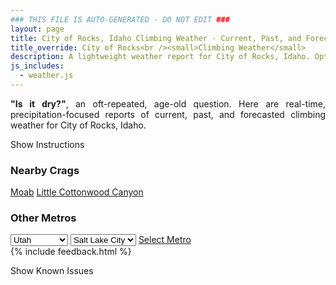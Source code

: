 ```yaml
---
### THIS FILE IS AUTO-GENERATED - DO NOT EDIT ###
layout: page
title: City of Rocks, Idaho Climbing Weather - Current, Past, and Forecasted Report
title_override: City of Rocks<br /><small>Climbing Weather</small>
description: A lightweight weather report for City of Rocks, Idaho. Optimized for slow internet connections.
js_includes:
  - weather.js
---
```


<section class="measure center lh-copy f5-ns f6 ph2 mv4" style="text-align: justify;">
<strong>"Is it dry?"</strong>, an oft-repeated, age-old question. Here are real-time,
precipitation-focused reports of current, past, and forecasted climbing weather for City of Rocks, Idaho.
</section>

<p id="settings-toggle" class="mw5 b center tc hover-light-red black-70 pointer">Show Instructions</p>
<section id="settings" class="overflow-hidden" style="display:none;">
    <div class="mv2 ph2 center">
        <div class="fn f6 tc pv2">
            <p class="measure lh-copy center"><strong>Show/hide hourly forecasts</strong> by clicking the desired day.</p>
            <hr class="mw5 p0 mv2 o-60 b0 bt b--light-red light-red bg-light-red">
            <p class="measure lh-copy center"><strong>Current and Past conditions</strong> are measured by the nearest weather station. <strong>Forecast conditions</strong> are calculated and polled separately.</p>
            <hr class="mw5 p0 mv2 o-60 b0 bt b--light-red light-red bg-light-red">
            <p class="measure lh-copy center"><strong>Having issues?</strong> Try <a id="clear-cache" class="no-underline relative fancy-link light-red hover-light-red" href="#">clearing the local cache</a>.</p>
            <hr class="mw5 p0 mv2 o-60 b0 bt b--light-red light-red bg-light-red">
            <p class="measure lh-copy center">Weather data sourced from <a class="no-underline fancy-link relative light-red" target="_blank" href="https://www.weather.gov/documentation/services-web-api">weather.gov</a>.</p>
        </div>
    </div>
</section>
<section id="weather" data-crag="city-of-rocks-idaho" class="mv4-ns mv3 ph2 center"></section>
<section id="nearby" class="tc lh-copy">
  <h3>Nearby Crags</h3>
<a class="nowrap no-underline fancy-link relative light-red mh3" href="/crags/moab-utah-weather.html">Moab</a>
<a class="nowrap no-underline fancy-link relative light-red mh3" href="/crags/little-cottonwood-canyon-utah-weather.html">Little Cottonwood Canyon</a>
</section>
<section id="nearby" class="tc lh-copy">
  <h3>Other Metros</h3>
  <select class="ma1 bg-near-white pa2" id="stateSel">
    <option value="Texas">Texas</option>
    <option value="Washington">Washington</option>
    <option value="Colorado">Colorado</option>
    <option value="Tennessee">Tennessee</option>
    <option value="Utah" selected>Utah</option>
    <option value="California">California</option>
  </select>
  <select class="ma1 bg-near-white pa2" id="citySel">
    <option value="Salt Lake City" selected>Salt Lake City</option>
  </select>
  <a id="selectMetro" class="f6 link dim ph3 pv2 ma1 dib white bg-light-red" href="/crags/salt-lake-city-utah-weather.html">Select Metro</a>
  <script>
    var states = [];
    states["Texas"] = "Austin"
    states["Washington"] = "Seattle"
    states["Colorado"] = "Denver"
    states["Tennessee"] = "Nashville"
    states["Utah"] = "Salt Lake City"
    states["California"] = "San Francisco|Los Angeles"
  </script>
</section>
{% include feedback.html %}
<p id="issues-toggle" class="mw5 b center tc hover-light-red black-70 pointer">Show Known Issues</p>
<section id="issues" class="overflow-hidden tc f6">
</section>

<script>
  var weekly_PIH_50_16 = {"updated":"2022-04-30T02:49:18+00:00","units":"us","forecastGenerator":"BaselineForecastGenerator","generatedAt":"2022-04-30T08:39:27+00:00","updateTime":"2022-04-30T02:49:18+00:00","validTimes":"2022-04-29T20:00:00+00:00/P7DT16H","elevation":{"unitCode":"wmoUnit:m","value":1958.9496},"periods":[{"number":1,"name":"Overnight","startTime":"2022-04-30T02:00:00-06:00","endTime":"2022-04-30T06:00:00-06:00","isDaytime":false,"temperature":30,"temperatureUnit":"F","temperatureTrend":null,"windSpeed":"3 mph","windDirection":"W","icon":"https://api.weather.gov/icons/land/night/few?size=medium","shortForecast":"Mostly Clear","detailedForecast":"Mostly clear, with a low around 30. West wind around 3 mph."},{"number":2,"name":"Saturday","startTime":"2022-04-30T06:00:00-06:00","endTime":"2022-04-30T18:00:00-06:00","isDaytime":true,"temperature":55,"temperatureUnit":"F","temperatureTrend":"falling","windSpeed":"6 to 15 mph","windDirection":"SSW","icon":"https://api.weather.gov/icons/land/day/bkn/rain,20?size=medium","shortForecast":"Partly Sunny then Slight Chance Light Rain","detailedForecast":"A slight chance of rain after noon. Partly sunny. High near 55, with temperatures falling to around 53 in the afternoon. South southwest wind 6 to 15 mph, with gusts as high as 24 mph. Chance of precipitation is 20%."},{"number":3,"name":"Saturday Night","startTime":"2022-04-30T18:00:00-06:00","endTime":"2022-05-01T06:00:00-06:00","isDaytime":false,"temperature":35,"temperatureUnit":"F","temperatureTrend":"rising","windSpeed":"6 to 13 mph","windDirection":"NW","icon":"https://api.weather.gov/icons/land/night/rain,40/rain,70?size=medium","shortForecast":"Light Rain Likely","detailedForecast":"Rain likely. Mostly cloudy. Low around 35, with temperatures rising to around 37 overnight. Northwest wind 6 to 13 mph, with gusts as high as 22 mph. Chance of precipitation is 70%."},{"number":4,"name":"Sunday","startTime":"2022-05-01T06:00:00-06:00","endTime":"2022-05-01T18:00:00-06:00","isDaytime":true,"temperature":43,"temperatureUnit":"F","temperatureTrend":null,"windSpeed":"7 to 18 mph","windDirection":"NW","icon":"https://api.weather.gov/icons/land/day/snow,70/tsra,40?size=medium","shortForecast":"Rain And Snow Likely then Chance Showers And Thunderstorms","detailedForecast":"Rain and snow likely before noon, then a chance of showers and thunderstorms. Mostly cloudy, with a high near 43. Northwest wind 7 to 18 mph, with gusts as high as 28 mph. Chance of precipitation is 70%."},{"number":5,"name":"Sunday Night","startTime":"2022-05-01T18:00:00-06:00","endTime":"2022-05-02T06:00:00-06:00","isDaytime":false,"temperature":32,"temperatureUnit":"F","temperatureTrend":null,"windSpeed":"7 to 18 mph","windDirection":"WNW","icon":"https://api.weather.gov/icons/land/night/sct?size=medium","shortForecast":"Partly Cloudy","detailedForecast":"Partly cloudy, with a low around 32. West northwest wind 7 to 18 mph, with gusts as high as 26 mph."},{"number":6,"name":"Monday","startTime":"2022-05-02T06:00:00-06:00","endTime":"2022-05-02T18:00:00-06:00","isDaytime":true,"temperature":57,"temperatureUnit":"F","temperatureTrend":null,"windSpeed":"6 to 18 mph","windDirection":"SSW","icon":"https://api.weather.gov/icons/land/day/sct?size=medium","shortForecast":"Mostly Sunny","detailedForecast":"Mostly sunny, with a high near 57."},{"number":7,"name":"Monday Night","startTime":"2022-05-02T18:00:00-06:00","endTime":"2022-05-03T06:00:00-06:00","isDaytime":false,"temperature":27,"temperatureUnit":"F","temperatureTrend":null,"windSpeed":"13 to 18 mph","windDirection":"W","icon":"https://api.weather.gov/icons/land/night/rain,60/snow,30?size=medium","shortForecast":"Light Rain Likely then Chance Light Snow","detailedForecast":"Rain likely before midnight, then a chance of snow. Mostly cloudy, with a low around 27. Chance of precipitation is 60%."},{"number":8,"name":"Tuesday","startTime":"2022-05-03T06:00:00-06:00","endTime":"2022-05-03T18:00:00-06:00","isDaytime":true,"temperature":42,"temperatureUnit":"F","temperatureTrend":null,"windSpeed":"10 to 17 mph","windDirection":"WNW","icon":"https://api.weather.gov/icons/land/day/snow,40/snow,50?size=medium","shortForecast":"Chance Light Snow","detailedForecast":"A chance of snow. Partly sunny, with a high near 42. Chance of precipitation is 50%. Little or no snow accumulation expected."},{"number":9,"name":"Tuesday Night","startTime":"2022-05-03T18:00:00-06:00","endTime":"2022-05-04T06:00:00-06:00","isDaytime":false,"temperature":29,"temperatureUnit":"F","temperatureTrend":null,"windSpeed":"8 to 17 mph","windDirection":"WNW","icon":"https://api.weather.gov/icons/land/night/snow,20?size=medium","shortForecast":"Slight Chance Light Snow","detailedForecast":"A slight chance of snow. Partly cloudy, with a low around 29. Chance of precipitation is 20%."},{"number":10,"name":"Wednesday","startTime":"2022-05-04T06:00:00-06:00","endTime":"2022-05-04T18:00:00-06:00","isDaytime":true,"temperature":53,"temperatureUnit":"F","temperatureTrend":null,"windSpeed":"8 to 14 mph","windDirection":"NW","icon":"https://api.weather.gov/icons/land/day/snow,20/sct?size=medium","shortForecast":"Slight Chance Light Snow then Mostly Sunny","detailedForecast":"A slight chance of snow before noon. Mostly sunny, with a high near 53. Chance of precipitation is 20%."},{"number":11,"name":"Wednesday Night","startTime":"2022-05-04T18:00:00-06:00","endTime":"2022-05-05T06:00:00-06:00","isDaytime":false,"temperature":35,"temperatureUnit":"F","temperatureTrend":null,"windSpeed":"6 to 13 mph","windDirection":"SSW","icon":"https://api.weather.gov/icons/land/night/few?size=medium","shortForecast":"Mostly Clear","detailedForecast":"Mostly clear, with a low around 35."},{"number":12,"name":"Thursday","startTime":"2022-05-05T06:00:00-06:00","endTime":"2022-05-05T18:00:00-06:00","isDaytime":true,"temperature":62,"temperatureUnit":"F","temperatureTrend":null,"windSpeed":"6 to 15 mph","windDirection":"S","icon":"https://api.weather.gov/icons/land/day/few?size=medium","shortForecast":"Sunny","detailedForecast":"Sunny, with a high near 62."},{"number":13,"name":"Thursday Night","startTime":"2022-05-05T18:00:00-06:00","endTime":"2022-05-06T06:00:00-06:00","isDaytime":false,"temperature":40,"temperatureUnit":"F","temperatureTrend":null,"windSpeed":"10 to 15 mph","windDirection":"SSW","icon":"https://api.weather.gov/icons/land/night/sct?size=medium","shortForecast":"Partly Cloudy","detailedForecast":"Partly cloudy, with a low around 40."},{"number":14,"name":"Friday","startTime":"2022-05-06T06:00:00-06:00","endTime":"2022-05-06T18:00:00-06:00","isDaytime":true,"temperature":57,"temperatureUnit":"F","temperatureTrend":null,"windSpeed":"9 to 17 mph","windDirection":"W","icon":"https://api.weather.gov/icons/land/day/bkn/rain,20?size=medium","shortForecast":"Partly Sunny then Slight Chance Light Rain","detailedForecast":"A slight chance of rain after noon. Partly sunny, with a high near 57. Chance of precipitation is 20%."}]}
  var hourly_PIH_50_16 = {"@context":["https://geojson.org/geojson-ld/geojson-context.jsonld",{"@version":"1.1","wx":"https://api.weather.gov/ontology#","geo":"http://www.opengis.net/ont/geosparql#","unit":"http://codes.wmo.int/common/unit/","@vocab":"https://api.weather.gov/ontology#"}],"type":"Feature","geometry":{"type":"Polygon","coordinates":[[[-113.7370664,42.0796609],[-113.7330244,42.0580862],[-113.70393,42.0610877],[-113.7079659,42.0826627],[-113.7370664,42.0796609]]]},"properties":{"updated":"2022-04-30T02:49:18+00:00","units":"us","forecastGenerator":"HourlyForecastGenerator","generatedAt":"2022-04-30T08:39:28+00:00","updateTime":"2022-04-30T02:49:18+00:00","validTimes":"2022-04-29T20:00:00+00:00/P7DT16H","elevation":{"unitCode":"wmoUnit:m","value":1958.9496},"periods":[{"number":1,"name":"","startTime":"2022-04-30T02:00:00-06:00","endTime":"2022-04-30T03:00:00-06:00","isDaytime":false,"temperature":32,"temperatureUnit":"F","temperatureTrend":null,"windSpeed":"3 mph","windDirection":"NW","icon":"https://api.weather.gov/icons/land/night/few?size=small","shortForecast":"Mostly Clear","detailedForecast":""},{"number":2,"name":"","startTime":"2022-04-30T03:00:00-06:00","endTime":"2022-04-30T04:00:00-06:00","isDaytime":false,"temperature":32,"temperatureUnit":"F","temperatureTrend":null,"windSpeed":"3 mph","windDirection":"W","icon":"https://api.weather.gov/icons/land/night/few?size=small","shortForecast":"Mostly Clear","detailedForecast":""},{"number":3,"name":"","startTime":"2022-04-30T04:00:00-06:00","endTime":"2022-04-30T05:00:00-06:00","isDaytime":false,"temperature":32,"temperatureUnit":"F","temperatureTrend":null,"windSpeed":"3 mph","windDirection":"WSW","icon":"https://api.weather.gov/icons/land/night/few?size=small","shortForecast":"Mostly Clear","detailedForecast":""},{"number":4,"name":"","startTime":"2022-04-30T05:00:00-06:00","endTime":"2022-04-30T06:00:00-06:00","isDaytime":false,"temperature":31,"temperatureUnit":"F","temperatureTrend":null,"windSpeed":"3 mph","windDirection":"SW","icon":"https://api.weather.gov/icons/land/night/few?size=small","shortForecast":"Mostly Clear","detailedForecast":""},{"number":5,"name":"","startTime":"2022-04-30T06:00:00-06:00","endTime":"2022-04-30T07:00:00-06:00","isDaytime":true,"temperature":30,"temperatureUnit":"F","temperatureTrend":null,"windSpeed":"6 mph","windDirection":"SSW","icon":"https://api.weather.gov/icons/land/day/few?size=small","shortForecast":"Sunny","detailedForecast":""},{"number":6,"name":"","startTime":"2022-04-30T07:00:00-06:00","endTime":"2022-04-30T08:00:00-06:00","isDaytime":true,"temperature":31,"temperatureUnit":"F","temperatureTrend":null,"windSpeed":"6 mph","windDirection":"SSW","icon":"https://api.weather.gov/icons/land/day/few?size=small","shortForecast":"Sunny","detailedForecast":""},{"number":7,"name":"","startTime":"2022-04-30T08:00:00-06:00","endTime":"2022-04-30T09:00:00-06:00","isDaytime":true,"temperature":36,"temperatureUnit":"F","temperatureTrend":null,"windSpeed":"7 mph","windDirection":"SSW","icon":"https://api.weather.gov/icons/land/day/few?size=small","shortForecast":"Sunny","detailedForecast":""},{"number":8,"name":"","startTime":"2022-04-30T09:00:00-06:00","endTime":"2022-04-30T10:00:00-06:00","isDaytime":true,"temperature":42,"temperatureUnit":"F","temperatureTrend":null,"windSpeed":"10 mph","windDirection":"S","icon":"https://api.weather.gov/icons/land/day/sct?size=small","shortForecast":"Mostly Sunny","detailedForecast":""},{"number":9,"name":"","startTime":"2022-04-30T10:00:00-06:00","endTime":"2022-04-30T11:00:00-06:00","isDaytime":true,"temperature":46,"temperatureUnit":"F","temperatureTrend":null,"windSpeed":"12 mph","windDirection":"S","icon":"https://api.weather.gov/icons/land/day/sct?size=small","shortForecast":"Mostly Sunny","detailedForecast":""},{"number":10,"name":"","startTime":"2022-04-30T11:00:00-06:00","endTime":"2022-04-30T12:00:00-06:00","isDaytime":true,"temperature":48,"temperatureUnit":"F","temperatureTrend":null,"windSpeed":"14 mph","windDirection":"S","icon":"https://api.weather.gov/icons/land/day/sct?size=small","shortForecast":"Mostly Sunny","detailedForecast":""},{"number":11,"name":"","startTime":"2022-04-30T12:00:00-06:00","endTime":"2022-04-30T13:00:00-06:00","isDaytime":true,"temperature":51,"temperatureUnit":"F","temperatureTrend":null,"windSpeed":"15 mph","windDirection":"S","icon":"https://api.weather.gov/icons/land/day/rain,20?size=small","shortForecast":"Slight Chance Light Rain","detailedForecast":""},{"number":12,"name":"","startTime":"2022-04-30T13:00:00-06:00","endTime":"2022-04-30T14:00:00-06:00","isDaytime":true,"temperature":52,"temperatureUnit":"F","temperatureTrend":null,"windSpeed":"15 mph","windDirection":"S","icon":"https://api.weather.gov/icons/land/day/rain,20?size=small","shortForecast":"Slight Chance Light Rain","detailedForecast":""},{"number":13,"name":"","startTime":"2022-04-30T14:00:00-06:00","endTime":"2022-04-30T15:00:00-06:00","isDaytime":true,"temperature":54,"temperatureUnit":"F","temperatureTrend":null,"windSpeed":"14 mph","windDirection":"S","icon":"https://api.weather.gov/icons/land/day/rain,20?size=small","shortForecast":"Slight Chance Light Rain","detailedForecast":""},{"number":14,"name":"","startTime":"2022-04-30T15:00:00-06:00","endTime":"2022-04-30T16:00:00-06:00","isDaytime":true,"temperature":54,"temperatureUnit":"F","temperatureTrend":null,"windSpeed":"15 mph","windDirection":"S","icon":"https://api.weather.gov/icons/land/day/rain,20?size=small","shortForecast":"Slight Chance Light Rain","detailedForecast":""},{"number":15,"name":"","startTime":"2022-04-30T16:00:00-06:00","endTime":"2022-04-30T17:00:00-06:00","isDaytime":true,"temperature":54,"temperatureUnit":"F","temperatureTrend":null,"windSpeed":"13 mph","windDirection":"S","icon":"https://api.weather.gov/icons/land/day/rain,20?size=small","shortForecast":"Slight Chance Light Rain","detailedForecast":""},{"number":16,"name":"","startTime":"2022-04-30T17:00:00-06:00","endTime":"2022-04-30T18:00:00-06:00","isDaytime":true,"temperature":53,"temperatureUnit":"F","temperatureTrend":null,"windSpeed":"14 mph","windDirection":"SSW","icon":"https://api.weather.gov/icons/land/day/rain?size=small","shortForecast":"Slight Chance Light Rain","detailedForecast":""},{"number":17,"name":"","startTime":"2022-04-30T18:00:00-06:00","endTime":"2022-04-30T19:00:00-06:00","isDaytime":false,"temperature":52,"temperatureUnit":"F","temperatureTrend":null,"windSpeed":"13 mph","windDirection":"WSW","icon":"https://api.weather.gov/icons/land/night/rain?size=small","shortForecast":"Chance Light Rain","detailedForecast":""},{"number":18,"name":"","startTime":"2022-04-30T19:00:00-06:00","endTime":"2022-04-30T20:00:00-06:00","isDaytime":false,"temperature":49,"temperatureUnit":"F","temperatureTrend":null,"windSpeed":"12 mph","windDirection":"WNW","icon":"https://api.weather.gov/icons/land/night/rain?size=small","shortForecast":"Chance Light Rain","detailedForecast":""},{"number":19,"name":"","startTime":"2022-04-30T20:00:00-06:00","endTime":"2022-04-30T21:00:00-06:00","isDaytime":false,"temperature":46,"temperatureUnit":"F","temperatureTrend":null,"windSpeed":"10 mph","windDirection":"WNW","icon":"https://api.weather.gov/icons/land/night/rain?size=small","shortForecast":"Chance Light Rain","detailedForecast":""},{"number":20,"name":"","startTime":"2022-04-30T21:00:00-06:00","endTime":"2022-04-30T22:00:00-06:00","isDaytime":false,"temperature":44,"temperatureUnit":"F","temperatureTrend":null,"windSpeed":"7 mph","windDirection":"W","icon":"https://api.weather.gov/icons/land/night/rain?size=small","shortForecast":"Chance Light Rain","detailedForecast":""},{"number":21,"name":"","startTime":"2022-04-30T22:00:00-06:00","endTime":"2022-04-30T23:00:00-06:00","isDaytime":false,"temperature":42,"temperatureUnit":"F","temperatureTrend":null,"windSpeed":"6 mph","windDirection":"NNE","icon":"https://api.weather.gov/icons/land/night/rain?size=small","shortForecast":"Chance Light Rain","detailedForecast":""},{"number":22,"name":"","startTime":"2022-04-30T23:00:00-06:00","endTime":"2022-05-01T00:00:00-06:00","isDaytime":false,"temperature":42,"temperatureUnit":"F","temperatureTrend":null,"windSpeed":"6 mph","windDirection":"ENE","icon":"https://api.weather.gov/icons/land/night/rain?size=small","shortForecast":"Chance Light Rain","detailedForecast":""},{"number":23,"name":"","startTime":"2022-05-01T00:00:00-06:00","endTime":"2022-05-01T01:00:00-06:00","isDaytime":false,"temperature":41,"temperatureUnit":"F","temperatureTrend":null,"windSpeed":"7 mph","windDirection":"E","icon":"https://api.weather.gov/icons/land/night/rain?size=small","shortForecast":"Light Rain Likely","detailedForecast":""},{"number":24,"name":"","startTime":"2022-05-01T01:00:00-06:00","endTime":"2022-05-01T02:00:00-06:00","isDaytime":false,"temperature":40,"temperatureUnit":"F","temperatureTrend":null,"windSpeed":"7 mph","windDirection":"E","icon":"https://api.weather.gov/icons/land/night/rain?size=small","shortForecast":"Light Rain Likely","detailedForecast":""},{"number":25,"name":"","startTime":"2022-05-01T02:00:00-06:00","endTime":"2022-05-01T03:00:00-06:00","isDaytime":false,"temperature":40,"temperatureUnit":"F","temperatureTrend":null,"windSpeed":"7 mph","windDirection":"E","icon":"https://api.weather.gov/icons/land/night/rain?size=small","shortForecast":"Light Rain Likely","detailedForecast":""},{"number":26,"name":"","startTime":"2022-05-01T03:00:00-06:00","endTime":"2022-05-01T04:00:00-06:00","isDaytime":false,"temperature":39,"temperatureUnit":"F","temperatureTrend":null,"windSpeed":"6 mph","windDirection":"WSW","icon":"https://api.weather.gov/icons/land/night/rain?size=small","shortForecast":"Light Rain Likely","detailedForecast":""},{"number":27,"name":"","startTime":"2022-05-01T04:00:00-06:00","endTime":"2022-05-01T05:00:00-06:00","isDaytime":false,"temperature":38,"temperatureUnit":"F","temperatureTrend":null,"windSpeed":"6 mph","windDirection":"WSW","icon":"https://api.weather.gov/icons/land/night/rain?size=small","shortForecast":"Light Rain Likely","detailedForecast":""},{"number":28,"name":"","startTime":"2022-05-01T05:00:00-06:00","endTime":"2022-05-01T06:00:00-06:00","isDaytime":false,"temperature":37,"temperatureUnit":"F","temperatureTrend":null,"windSpeed":"6 mph","windDirection":"WSW","icon":"https://api.weather.gov/icons/land/night/rain?size=small","shortForecast":"Light Rain Likely","detailedForecast":""},{"number":29,"name":"","startTime":"2022-05-01T06:00:00-06:00","endTime":"2022-05-01T07:00:00-06:00","isDaytime":true,"temperature":37,"temperatureUnit":"F","temperatureTrend":null,"windSpeed":"7 mph","windDirection":"WNW","icon":"https://api.weather.gov/icons/land/day/snow?size=small","shortForecast":"Rain And Snow Likely","detailedForecast":""},{"number":30,"name":"","startTime":"2022-05-01T07:00:00-06:00","endTime":"2022-05-01T08:00:00-06:00","isDaytime":true,"temperature":37,"temperatureUnit":"F","temperatureTrend":null,"windSpeed":"7 mph","windDirection":"WNW","icon":"https://api.weather.gov/icons/land/day/snow?size=small","shortForecast":"Rain And Snow Likely","detailedForecast":""},{"number":31,"name":"","startTime":"2022-05-01T08:00:00-06:00","endTime":"2022-05-01T09:00:00-06:00","isDaytime":true,"temperature":38,"temperatureUnit":"F","temperatureTrend":null,"windSpeed":"7 mph","windDirection":"WNW","icon":"https://api.weather.gov/icons/land/day/snow?size=small","shortForecast":"Rain And Snow Likely","detailedForecast":""},{"number":32,"name":"","startTime":"2022-05-01T09:00:00-06:00","endTime":"2022-05-01T10:00:00-06:00","isDaytime":true,"temperature":38,"temperatureUnit":"F","temperatureTrend":null,"windSpeed":"9 mph","windDirection":"NW","icon":"https://api.weather.gov/icons/land/day/snow?size=small","shortForecast":"Rain And Snow Likely","detailedForecast":""},{"number":33,"name":"","startTime":"2022-05-01T10:00:00-06:00","endTime":"2022-05-01T11:00:00-06:00","isDaytime":true,"temperature":38,"temperatureUnit":"F","temperatureTrend":null,"windSpeed":"9 mph","windDirection":"NW","icon":"https://api.weather.gov/icons/land/day/snow?size=small","shortForecast":"Rain And Snow Likely","detailedForecast":""},{"number":34,"name":"","startTime":"2022-05-01T11:00:00-06:00","endTime":"2022-05-01T12:00:00-06:00","isDaytime":true,"temperature":38,"temperatureUnit":"F","temperatureTrend":null,"windSpeed":"9 mph","windDirection":"NW","icon":"https://api.weather.gov/icons/land/day/snow?size=small","shortForecast":"Rain And Snow Likely","detailedForecast":""},{"number":35,"name":"","startTime":"2022-05-01T12:00:00-06:00","endTime":"2022-05-01T13:00:00-06:00","isDaytime":true,"temperature":39,"temperatureUnit":"F","temperatureTrend":null,"windSpeed":"15 mph","windDirection":"NW","icon":"https://api.weather.gov/icons/land/day/tsra?size=small","shortForecast":"Chance Showers And Thunderstorms","detailedForecast":""},{"number":36,"name":"","startTime":"2022-05-01T13:00:00-06:00","endTime":"2022-05-01T14:00:00-06:00","isDaytime":true,"temperature":40,"temperatureUnit":"F","temperatureTrend":null,"windSpeed":"15 mph","windDirection":"NW","icon":"https://api.weather.gov/icons/land/day/tsra?size=small","shortForecast":"Chance Showers And Thunderstorms","detailedForecast":""},{"number":37,"name":"","startTime":"2022-05-01T14:00:00-06:00","endTime":"2022-05-01T15:00:00-06:00","isDaytime":true,"temperature":41,"temperatureUnit":"F","temperatureTrend":null,"windSpeed":"15 mph","windDirection":"NW","icon":"https://api.weather.gov/icons/land/day/tsra?size=small","shortForecast":"Chance Showers And Thunderstorms","detailedForecast":""},{"number":38,"name":"","startTime":"2022-05-01T15:00:00-06:00","endTime":"2022-05-01T16:00:00-06:00","isDaytime":true,"temperature":42,"temperatureUnit":"F","temperatureTrend":null,"windSpeed":"18 mph","windDirection":"WNW","icon":"https://api.weather.gov/icons/land/day/tsra?size=small","shortForecast":"Chance Showers And Thunderstorms","detailedForecast":""},{"number":39,"name":"","startTime":"2022-05-01T16:00:00-06:00","endTime":"2022-05-01T17:00:00-06:00","isDaytime":true,"temperature":42,"temperatureUnit":"F","temperatureTrend":null,"windSpeed":"18 mph","windDirection":"WNW","icon":"https://api.weather.gov/icons/land/day/tsra?size=small","shortForecast":"Chance Showers And Thunderstorms","detailedForecast":""},{"number":40,"name":"","startTime":"2022-05-01T17:00:00-06:00","endTime":"2022-05-01T18:00:00-06:00","isDaytime":true,"temperature":42,"temperatureUnit":"F","temperatureTrend":null,"windSpeed":"18 mph","windDirection":"WNW","icon":"https://api.weather.gov/icons/land/day/tsra?size=small","shortForecast":"Chance Showers And Thunderstorms","detailedForecast":""},{"number":41,"name":"","startTime":"2022-05-01T18:00:00-06:00","endTime":"2022-05-01T19:00:00-06:00","isDaytime":false,"temperature":42,"temperatureUnit":"F","temperatureTrend":null,"windSpeed":"18 mph","windDirection":"WNW","icon":"https://api.weather.gov/icons/land/night/bkn?size=small","shortForecast":"Mostly Cloudy","detailedForecast":""},{"number":42,"name":"","startTime":"2022-05-01T19:00:00-06:00","endTime":"2022-05-01T20:00:00-06:00","isDaytime":false,"temperature":41,"temperatureUnit":"F","temperatureTrend":null,"windSpeed":"18 mph","windDirection":"WNW","icon":"https://api.weather.gov/icons/land/night/bkn?size=small","shortForecast":"Mostly Cloudy","detailedForecast":""},{"number":43,"name":"","startTime":"2022-05-01T20:00:00-06:00","endTime":"2022-05-01T21:00:00-06:00","isDaytime":false,"temperature":40,"temperatureUnit":"F","temperatureTrend":null,"windSpeed":"18 mph","windDirection":"WNW","icon":"https://api.weather.gov/icons/land/night/bkn?size=small","shortForecast":"Mostly Cloudy","detailedForecast":""},{"number":44,"name":"","startTime":"2022-05-01T21:00:00-06:00","endTime":"2022-05-01T22:00:00-06:00","isDaytime":false,"temperature":39,"temperatureUnit":"F","temperatureTrend":null,"windSpeed":"13 mph","windDirection":"WNW","icon":"https://api.weather.gov/icons/land/night/bkn?size=small","shortForecast":"Mostly Cloudy","detailedForecast":""},{"number":45,"name":"","startTime":"2022-05-01T22:00:00-06:00","endTime":"2022-05-01T23:00:00-06:00","isDaytime":false,"temperature":38,"temperatureUnit":"F","temperatureTrend":null,"windSpeed":"13 mph","windDirection":"WNW","icon":"https://api.weather.gov/icons/land/night/bkn?size=small","shortForecast":"Mostly Cloudy","detailedForecast":""},{"number":46,"name":"","startTime":"2022-05-01T23:00:00-06:00","endTime":"2022-05-02T00:00:00-06:00","isDaytime":false,"temperature":37,"temperatureUnit":"F","temperatureTrend":null,"windSpeed":"13 mph","windDirection":"WNW","icon":"https://api.weather.gov/icons/land/night/bkn?size=small","shortForecast":"Mostly Cloudy","detailedForecast":""},{"number":47,"name":"","startTime":"2022-05-02T00:00:00-06:00","endTime":"2022-05-02T01:00:00-06:00","isDaytime":false,"temperature":37,"temperatureUnit":"F","temperatureTrend":null,"windSpeed":"10 mph","windDirection":"W","icon":"https://api.weather.gov/icons/land/night/sct?size=small","shortForecast":"Partly Cloudy","detailedForecast":""},{"number":48,"name":"","startTime":"2022-05-02T01:00:00-06:00","endTime":"2022-05-02T02:00:00-06:00","isDaytime":false,"temperature":37,"temperatureUnit":"F","temperatureTrend":null,"windSpeed":"10 mph","windDirection":"W","icon":"https://api.weather.gov/icons/land/night/sct?size=small","shortForecast":"Partly Cloudy","detailedForecast":""},{"number":49,"name":"","startTime":"2022-05-02T02:00:00-06:00","endTime":"2022-05-02T03:00:00-06:00","isDaytime":false,"temperature":36,"temperatureUnit":"F","temperatureTrend":null,"windSpeed":"10 mph","windDirection":"W","icon":"https://api.weather.gov/icons/land/night/sct?size=small","shortForecast":"Partly Cloudy","detailedForecast":""},{"number":50,"name":"","startTime":"2022-05-02T03:00:00-06:00","endTime":"2022-05-02T04:00:00-06:00","isDaytime":false,"temperature":35,"temperatureUnit":"F","temperatureTrend":null,"windSpeed":"7 mph","windDirection":"W","icon":"https://api.weather.gov/icons/land/night/sct?size=small","shortForecast":"Partly Cloudy","detailedForecast":""},{"number":51,"name":"","startTime":"2022-05-02T04:00:00-06:00","endTime":"2022-05-02T05:00:00-06:00","isDaytime":false,"temperature":33,"temperatureUnit":"F","temperatureTrend":null,"windSpeed":"7 mph","windDirection":"W","icon":"https://api.weather.gov/icons/land/night/sct?size=small","shortForecast":"Partly Cloudy","detailedForecast":""},{"number":52,"name":"","startTime":"2022-05-02T05:00:00-06:00","endTime":"2022-05-02T06:00:00-06:00","isDaytime":false,"temperature":32,"temperatureUnit":"F","temperatureTrend":null,"windSpeed":"7 mph","windDirection":"W","icon":"https://api.weather.gov/icons/land/night/sct?size=small","shortForecast":"Partly Cloudy","detailedForecast":""},{"number":53,"name":"","startTime":"2022-05-02T06:00:00-06:00","endTime":"2022-05-02T07:00:00-06:00","isDaytime":true,"temperature":32,"temperatureUnit":"F","temperatureTrend":null,"windSpeed":"6 mph","windDirection":"SW","icon":"https://api.weather.gov/icons/land/day/sct?size=small","shortForecast":"Mostly Sunny","detailedForecast":""},{"number":54,"name":"","startTime":"2022-05-02T07:00:00-06:00","endTime":"2022-05-02T08:00:00-06:00","isDaytime":true,"temperature":34,"temperatureUnit":"F","temperatureTrend":null,"windSpeed":"6 mph","windDirection":"SW","icon":"https://api.weather.gov/icons/land/day/sct?size=small","shortForecast":"Mostly Sunny","detailedForecast":""},{"number":55,"name":"","startTime":"2022-05-02T08:00:00-06:00","endTime":"2022-05-02T09:00:00-06:00","isDaytime":true,"temperature":37,"temperatureUnit":"F","temperatureTrend":null,"windSpeed":"6 mph","windDirection":"SW","icon":"https://api.weather.gov/icons/land/day/sct?size=small","shortForecast":"Mostly Sunny","detailedForecast":""},{"number":56,"name":"","startTime":"2022-05-02T09:00:00-06:00","endTime":"2022-05-02T10:00:00-06:00","isDaytime":true,"temperature":41,"temperatureUnit":"F","temperatureTrend":null,"windSpeed":"8 mph","windDirection":"SSW","icon":"https://api.weather.gov/icons/land/day/sct?size=small","shortForecast":"Mostly Sunny","detailedForecast":""},{"number":57,"name":"","startTime":"2022-05-02T10:00:00-06:00","endTime":"2022-05-02T11:00:00-06:00","isDaytime":true,"temperature":45,"temperatureUnit":"F","temperatureTrend":null,"windSpeed":"8 mph","windDirection":"SSW","icon":"https://api.weather.gov/icons/land/day/sct?size=small","shortForecast":"Mostly Sunny","detailedForecast":""},{"number":58,"name":"","startTime":"2022-05-02T11:00:00-06:00","endTime":"2022-05-02T12:00:00-06:00","isDaytime":true,"temperature":48,"temperatureUnit":"F","temperatureTrend":null,"windSpeed":"8 mph","windDirection":"SSW","icon":"https://api.weather.gov/icons/land/day/sct?size=small","shortForecast":"Mostly Sunny","detailedForecast":""},{"number":59,"name":"","startTime":"2022-05-02T12:00:00-06:00","endTime":"2022-05-02T13:00:00-06:00","isDaytime":true,"temperature":51,"temperatureUnit":"F","temperatureTrend":null,"windSpeed":"15 mph","windDirection":"S","icon":"https://api.weather.gov/icons/land/day/few?size=small","shortForecast":"Sunny","detailedForecast":""},{"number":60,"name":"","startTime":"2022-05-02T13:00:00-06:00","endTime":"2022-05-02T14:00:00-06:00","isDaytime":true,"temperature":53,"temperatureUnit":"F","temperatureTrend":null,"windSpeed":"15 mph","windDirection":"S","icon":"https://api.weather.gov/icons/land/day/few?size=small","shortForecast":"Sunny","detailedForecast":""},{"number":61,"name":"","startTime":"2022-05-02T14:00:00-06:00","endTime":"2022-05-02T15:00:00-06:00","isDaytime":true,"temperature":55,"temperatureUnit":"F","temperatureTrend":null,"windSpeed":"15 mph","windDirection":"S","icon":"https://api.weather.gov/icons/land/day/few?size=small","shortForecast":"Sunny","detailedForecast":""},{"number":62,"name":"","startTime":"2022-05-02T15:00:00-06:00","endTime":"2022-05-02T16:00:00-06:00","isDaytime":true,"temperature":56,"temperatureUnit":"F","temperatureTrend":null,"windSpeed":"18 mph","windDirection":"S","icon":"https://api.weather.gov/icons/land/day/sct?size=small","shortForecast":"Mostly Sunny","detailedForecast":""},{"number":63,"name":"","startTime":"2022-05-02T16:00:00-06:00","endTime":"2022-05-02T17:00:00-06:00","isDaytime":true,"temperature":56,"temperatureUnit":"F","temperatureTrend":null,"windSpeed":"18 mph","windDirection":"S","icon":"https://api.weather.gov/icons/land/day/sct?size=small","shortForecast":"Mostly Sunny","detailedForecast":""},{"number":64,"name":"","startTime":"2022-05-02T17:00:00-06:00","endTime":"2022-05-02T18:00:00-06:00","isDaytime":true,"temperature":55,"temperatureUnit":"F","temperatureTrend":null,"windSpeed":"18 mph","windDirection":"S","icon":"https://api.weather.gov/icons/land/day/sct?size=small","shortForecast":"Mostly Sunny","detailedForecast":""},{"number":65,"name":"","startTime":"2022-05-02T18:00:00-06:00","endTime":"2022-05-02T19:00:00-06:00","isDaytime":false,"temperature":53,"temperatureUnit":"F","temperatureTrend":null,"windSpeed":"18 mph","windDirection":"SW","icon":"https://api.weather.gov/icons/land/night/rain?size=small","shortForecast":"Light Rain Likely","detailedForecast":""},{"number":66,"name":"","startTime":"2022-05-02T19:00:00-06:00","endTime":"2022-05-02T20:00:00-06:00","isDaytime":false,"temperature":49,"temperatureUnit":"F","temperatureTrend":null,"windSpeed":"18 mph","windDirection":"SW","icon":"https://api.weather.gov/icons/land/night/rain?size=small","shortForecast":"Light Rain Likely","detailedForecast":""},{"number":67,"name":"","startTime":"2022-05-02T20:00:00-06:00","endTime":"2022-05-02T21:00:00-06:00","isDaytime":false,"temperature":44,"temperatureUnit":"F","temperatureTrend":null,"windSpeed":"18 mph","windDirection":"SW","icon":"https://api.weather.gov/icons/land/night/rain?size=small","shortForecast":"Light Rain Likely","detailedForecast":""},{"number":68,"name":"","startTime":"2022-05-02T21:00:00-06:00","endTime":"2022-05-02T22:00:00-06:00","isDaytime":false,"temperature":40,"temperatureUnit":"F","temperatureTrend":null,"windSpeed":"14 mph","windDirection":"W","icon":"https://api.weather.gov/icons/land/night/rain?size=small","shortForecast":"Light Rain Likely","detailedForecast":""},{"number":69,"name":"","startTime":"2022-05-02T22:00:00-06:00","endTime":"2022-05-02T23:00:00-06:00","isDaytime":false,"temperature":37,"temperatureUnit":"F","temperatureTrend":null,"windSpeed":"14 mph","windDirection":"W","icon":"https://api.weather.gov/icons/land/night/rain?size=small","shortForecast":"Light Rain Likely","detailedForecast":""},{"number":70,"name":"","startTime":"2022-05-02T23:00:00-06:00","endTime":"2022-05-03T00:00:00-06:00","isDaytime":false,"temperature":34,"temperatureUnit":"F","temperatureTrend":null,"windSpeed":"14 mph","windDirection":"W","icon":"https://api.weather.gov/icons/land/night/rain?size=small","shortForecast":"Light Rain Likely","detailedForecast":""},{"number":71,"name":"","startTime":"2022-05-03T00:00:00-06:00","endTime":"2022-05-03T01:00:00-06:00","isDaytime":false,"temperature":33,"temperatureUnit":"F","temperatureTrend":null,"windSpeed":"15 mph","windDirection":"WNW","icon":"https://api.weather.gov/icons/land/night/snow?size=small","shortForecast":"Chance Light Snow","detailedForecast":""},{"number":72,"name":"","startTime":"2022-05-03T01:00:00-06:00","endTime":"2022-05-03T02:00:00-06:00","isDaytime":false,"temperature":32,"temperatureUnit":"F","temperatureTrend":null,"windSpeed":"15 mph","windDirection":"WNW","icon":"https://api.weather.gov/icons/land/night/snow?size=small","shortForecast":"Chance Light Snow","detailedForecast":""},{"number":73,"name":"","startTime":"2022-05-03T02:00:00-06:00","endTime":"2022-05-03T03:00:00-06:00","isDaytime":false,"temperature":32,"temperatureUnit":"F","temperatureTrend":null,"windSpeed":"15 mph","windDirection":"WNW","icon":"https://api.weather.gov/icons/land/night/snow?size=small","shortForecast":"Chance Light Snow","detailedForecast":""},{"number":74,"name":"","startTime":"2022-05-03T03:00:00-06:00","endTime":"2022-05-03T04:00:00-06:00","isDaytime":false,"temperature":31,"temperatureUnit":"F","temperatureTrend":null,"windSpeed":"13 mph","windDirection":"W","icon":"https://api.weather.gov/icons/land/night/snow?size=small","shortForecast":"Chance Light Snow","detailedForecast":""},{"number":75,"name":"","startTime":"2022-05-03T04:00:00-06:00","endTime":"2022-05-03T05:00:00-06:00","isDaytime":false,"temperature":30,"temperatureUnit":"F","temperatureTrend":null,"windSpeed":"13 mph","windDirection":"W","icon":"https://api.weather.gov/icons/land/night/snow?size=small","shortForecast":"Chance Light Snow","detailedForecast":""},{"number":76,"name":"","startTime":"2022-05-03T05:00:00-06:00","endTime":"2022-05-03T06:00:00-06:00","isDaytime":false,"temperature":29,"temperatureUnit":"F","temperatureTrend":null,"windSpeed":"13 mph","windDirection":"W","icon":"https://api.weather.gov/icons/land/night/snow?size=small","shortForecast":"Chance Light Snow","detailedForecast":""},{"number":77,"name":"","startTime":"2022-05-03T06:00:00-06:00","endTime":"2022-05-03T07:00:00-06:00","isDaytime":true,"temperature":29,"temperatureUnit":"F","temperatureTrend":null,"windSpeed":"10 mph","windDirection":"W","icon":"https://api.weather.gov/icons/land/day/snow?size=small","shortForecast":"Chance Light Snow","detailedForecast":""},{"number":78,"name":"","startTime":"2022-05-03T07:00:00-06:00","endTime":"2022-05-03T08:00:00-06:00","isDaytime":true,"temperature":30,"temperatureUnit":"F","temperatureTrend":null,"windSpeed":"10 mph","windDirection":"W","icon":"https://api.weather.gov/icons/land/day/snow?size=small","shortForecast":"Chance Light Snow","detailedForecast":""},{"number":79,"name":"","startTime":"2022-05-03T08:00:00-06:00","endTime":"2022-05-03T09:00:00-06:00","isDaytime":true,"temperature":31,"temperatureUnit":"F","temperatureTrend":null,"windSpeed":"10 mph","windDirection":"W","icon":"https://api.weather.gov/icons/land/day/snow?size=small","shortForecast":"Chance Light Snow","detailedForecast":""},{"number":80,"name":"","startTime":"2022-05-03T09:00:00-06:00","endTime":"2022-05-03T10:00:00-06:00","isDaytime":true,"temperature":33,"temperatureUnit":"F","temperatureTrend":null,"windSpeed":"13 mph","windDirection":"W","icon":"https://api.weather.gov/icons/land/day/snow?size=small","shortForecast":"Chance Light Snow","detailedForecast":""},{"number":81,"name":"","startTime":"2022-05-03T10:00:00-06:00","endTime":"2022-05-03T11:00:00-06:00","isDaytime":true,"temperature":35,"temperatureUnit":"F","temperatureTrend":null,"windSpeed":"13 mph","windDirection":"W","icon":"https://api.weather.gov/icons/land/day/snow?size=small","shortForecast":"Chance Light Snow","detailedForecast":""},{"number":82,"name":"","startTime":"2022-05-03T11:00:00-06:00","endTime":"2022-05-03T12:00:00-06:00","isDaytime":true,"temperature":37,"temperatureUnit":"F","temperatureTrend":null,"windSpeed":"13 mph","windDirection":"W","icon":"https://api.weather.gov/icons/land/day/snow?size=small","shortForecast":"Chance Light Snow","detailedForecast":""},{"number":83,"name":"","startTime":"2022-05-03T12:00:00-06:00","endTime":"2022-05-03T13:00:00-06:00","isDaytime":true,"temperature":38,"temperatureUnit":"F","temperatureTrend":null,"windSpeed":"16 mph","windDirection":"WNW","icon":"https://api.weather.gov/icons/land/day/snow?size=small","shortForecast":"Chance Light Snow","detailedForecast":""},{"number":84,"name":"","startTime":"2022-05-03T13:00:00-06:00","endTime":"2022-05-03T14:00:00-06:00","isDaytime":true,"temperature":39,"temperatureUnit":"F","temperatureTrend":null,"windSpeed":"16 mph","windDirection":"WNW","icon":"https://api.weather.gov/icons/land/day/snow?size=small","shortForecast":"Chance Light Snow","detailedForecast":""},{"number":85,"name":"","startTime":"2022-05-03T14:00:00-06:00","endTime":"2022-05-03T15:00:00-06:00","isDaytime":true,"temperature":40,"temperatureUnit":"F","temperatureTrend":null,"windSpeed":"16 mph","windDirection":"WNW","icon":"https://api.weather.gov/icons/land/day/snow?size=small","shortForecast":"Chance Light Snow","detailedForecast":""},{"number":86,"name":"","startTime":"2022-05-03T15:00:00-06:00","endTime":"2022-05-03T16:00:00-06:00","isDaytime":true,"temperature":41,"temperatureUnit":"F","temperatureTrend":null,"windSpeed":"17 mph","windDirection":"WNW","icon":"https://api.weather.gov/icons/land/day/snow?size=small","shortForecast":"Chance Light Snow","detailedForecast":""},{"number":87,"name":"","startTime":"2022-05-03T16:00:00-06:00","endTime":"2022-05-03T17:00:00-06:00","isDaytime":true,"temperature":42,"temperatureUnit":"F","temperatureTrend":null,"windSpeed":"17 mph","windDirection":"WNW","icon":"https://api.weather.gov/icons/land/day/snow?size=small","shortForecast":"Chance Light Snow","detailedForecast":""},{"number":88,"name":"","startTime":"2022-05-03T17:00:00-06:00","endTime":"2022-05-03T18:00:00-06:00","isDaytime":true,"temperature":42,"temperatureUnit":"F","temperatureTrend":null,"windSpeed":"17 mph","windDirection":"WNW","icon":"https://api.weather.gov/icons/land/day/snow?size=small","shortForecast":"Chance Light Snow","detailedForecast":""},{"number":89,"name":"","startTime":"2022-05-03T18:00:00-06:00","endTime":"2022-05-03T19:00:00-06:00","isDaytime":false,"temperature":41,"temperatureUnit":"F","temperatureTrend":null,"windSpeed":"17 mph","windDirection":"NW","icon":"https://api.weather.gov/icons/land/night/snow?size=small","shortForecast":"Slight Chance Light Snow","detailedForecast":""},{"number":90,"name":"","startTime":"2022-05-03T19:00:00-06:00","endTime":"2022-05-03T20:00:00-06:00","isDaytime":false,"temperature":39,"temperatureUnit":"F","temperatureTrend":null,"windSpeed":"17 mph","windDirection":"NW","icon":"https://api.weather.gov/icons/land/night/snow?size=small","shortForecast":"Slight Chance Light Snow","detailedForecast":""},{"number":91,"name":"","startTime":"2022-05-03T20:00:00-06:00","endTime":"2022-05-03T21:00:00-06:00","isDaytime":false,"temperature":37,"temperatureUnit":"F","temperatureTrend":null,"windSpeed":"17 mph","windDirection":"NW","icon":"https://api.weather.gov/icons/land/night/snow?size=small","shortForecast":"Slight Chance Light Snow","detailedForecast":""},{"number":92,"name":"","startTime":"2022-05-03T21:00:00-06:00","endTime":"2022-05-03T22:00:00-06:00","isDaytime":false,"temperature":35,"temperatureUnit":"F","temperatureTrend":null,"windSpeed":"10 mph","windDirection":"WNW","icon":"https://api.weather.gov/icons/land/night/snow?size=small","shortForecast":"Slight Chance Light Snow","detailedForecast":""},{"number":93,"name":"","startTime":"2022-05-03T22:00:00-06:00","endTime":"2022-05-03T23:00:00-06:00","isDaytime":false,"temperature":33,"temperatureUnit":"F","temperatureTrend":null,"windSpeed":"10 mph","windDirection":"WNW","icon":"https://api.weather.gov/icons/land/night/snow?size=small","shortForecast":"Slight Chance Light Snow","detailedForecast":""},{"number":94,"name":"","startTime":"2022-05-03T23:00:00-06:00","endTime":"2022-05-04T00:00:00-06:00","isDaytime":false,"temperature":33,"temperatureUnit":"F","temperatureTrend":null,"windSpeed":"10 mph","windDirection":"WNW","icon":"https://api.weather.gov/icons/land/night/snow?size=small","shortForecast":"Slight Chance Light Snow","detailedForecast":""},{"number":95,"name":"","startTime":"2022-05-04T00:00:00-06:00","endTime":"2022-05-04T01:00:00-06:00","isDaytime":false,"temperature":32,"temperatureUnit":"F","temperatureTrend":null,"windSpeed":"9 mph","windDirection":"W","icon":"https://api.weather.gov/icons/land/night/snow?size=small","shortForecast":"Slight Chance Light Snow","detailedForecast":""},{"number":96,"name":"","startTime":"2022-05-04T01:00:00-06:00","endTime":"2022-05-04T02:00:00-06:00","isDaytime":false,"temperature":32,"temperatureUnit":"F","temperatureTrend":null,"windSpeed":"9 mph","windDirection":"W","icon":"https://api.weather.gov/icons/land/night/snow?size=small","shortForecast":"Slight Chance Light Snow","detailedForecast":""},{"number":97,"name":"","startTime":"2022-05-04T02:00:00-06:00","endTime":"2022-05-04T03:00:00-06:00","isDaytime":false,"temperature":31,"temperatureUnit":"F","temperatureTrend":null,"windSpeed":"9 mph","windDirection":"W","icon":"https://api.weather.gov/icons/land/night/snow?size=small","shortForecast":"Slight Chance Light Snow","detailedForecast":""},{"number":98,"name":"","startTime":"2022-05-04T03:00:00-06:00","endTime":"2022-05-04T04:00:00-06:00","isDaytime":false,"temperature":31,"temperatureUnit":"F","temperatureTrend":null,"windSpeed":"8 mph","windDirection":"W","icon":"https://api.weather.gov/icons/land/night/snow?size=small","shortForecast":"Slight Chance Light Snow","detailedForecast":""},{"number":99,"name":"","startTime":"2022-05-04T04:00:00-06:00","endTime":"2022-05-04T05:00:00-06:00","isDaytime":false,"temperature":30,"temperatureUnit":"F","temperatureTrend":null,"windSpeed":"8 mph","windDirection":"W","icon":"https://api.weather.gov/icons/land/night/snow?size=small","shortForecast":"Slight Chance Light Snow","detailedForecast":""},{"number":100,"name":"","startTime":"2022-05-04T05:00:00-06:00","endTime":"2022-05-04T06:00:00-06:00","isDaytime":false,"temperature":30,"temperatureUnit":"F","temperatureTrend":null,"windSpeed":"8 mph","windDirection":"W","icon":"https://api.weather.gov/icons/land/night/snow?size=small","shortForecast":"Slight Chance Light Snow","detailedForecast":""},{"number":101,"name":"","startTime":"2022-05-04T06:00:00-06:00","endTime":"2022-05-04T07:00:00-06:00","isDaytime":true,"temperature":30,"temperatureUnit":"F","temperatureTrend":null,"windSpeed":"8 mph","windDirection":"W","icon":"https://api.weather.gov/icons/land/day/snow?size=small","shortForecast":"Slight Chance Light Snow","detailedForecast":""},{"number":102,"name":"","startTime":"2022-05-04T07:00:00-06:00","endTime":"2022-05-04T08:00:00-06:00","isDaytime":true,"temperature":32,"temperatureUnit":"F","temperatureTrend":null,"windSpeed":"8 mph","windDirection":"W","icon":"https://api.weather.gov/icons/land/day/snow?size=small","shortForecast":"Slight Chance Light Snow","detailedForecast":""},{"number":103,"name":"","startTime":"2022-05-04T08:00:00-06:00","endTime":"2022-05-04T09:00:00-06:00","isDaytime":true,"temperature":34,"temperatureUnit":"F","temperatureTrend":null,"windSpeed":"8 mph","windDirection":"W","icon":"https://api.weather.gov/icons/land/day/snow?size=small","shortForecast":"Slight Chance Light Snow","detailedForecast":""},{"number":104,"name":"","startTime":"2022-05-04T09:00:00-06:00","endTime":"2022-05-04T10:00:00-06:00","isDaytime":true,"temperature":37,"temperatureUnit":"F","temperatureTrend":null,"windSpeed":"9 mph","windDirection":"WNW","icon":"https://api.weather.gov/icons/land/day/snow?size=small","shortForecast":"Slight Chance Light Snow","detailedForecast":""},{"number":105,"name":"","startTime":"2022-05-04T10:00:00-06:00","endTime":"2022-05-04T11:00:00-06:00","isDaytime":true,"temperature":40,"temperatureUnit":"F","temperatureTrend":null,"windSpeed":"9 mph","windDirection":"WNW","icon":"https://api.weather.gov/icons/land/day/snow?size=small","shortForecast":"Slight Chance Light Snow","detailedForecast":""},{"number":106,"name":"","startTime":"2022-05-04T11:00:00-06:00","endTime":"2022-05-04T12:00:00-06:00","isDaytime":true,"temperature":43,"temperatureUnit":"F","temperatureTrend":null,"windSpeed":"9 mph","windDirection":"WNW","icon":"https://api.weather.gov/icons/land/day/snow?size=small","shortForecast":"Slight Chance Light Snow","detailedForecast":""},{"number":107,"name":"","startTime":"2022-05-04T12:00:00-06:00","endTime":"2022-05-04T13:00:00-06:00","isDaytime":true,"temperature":45,"temperatureUnit":"F","temperatureTrend":null,"windSpeed":"12 mph","windDirection":"NNW","icon":"https://api.weather.gov/icons/land/day/sct?size=small","shortForecast":"Mostly Sunny","detailedForecast":""},{"number":108,"name":"","startTime":"2022-05-04T13:00:00-06:00","endTime":"2022-05-04T14:00:00-06:00","isDaytime":true,"temperature":47,"temperatureUnit":"F","temperatureTrend":null,"windSpeed":"12 mph","windDirection":"NNW","icon":"https://api.weather.gov/icons/land/day/sct?size=small","shortForecast":"Mostly Sunny","detailedForecast":""},{"number":109,"name":"","startTime":"2022-05-04T14:00:00-06:00","endTime":"2022-05-04T15:00:00-06:00","isDaytime":true,"temperature":49,"temperatureUnit":"F","temperatureTrend":null,"windSpeed":"12 mph","windDirection":"NNW","icon":"https://api.weather.gov/icons/land/day/sct?size=small","shortForecast":"Mostly Sunny","detailedForecast":""},{"number":110,"name":"","startTime":"2022-05-04T15:00:00-06:00","endTime":"2022-05-04T16:00:00-06:00","isDaytime":true,"temperature":51,"temperatureUnit":"F","temperatureTrend":null,"windSpeed":"14 mph","windDirection":"NNW","icon":"https://api.weather.gov/icons/land/day/sct?size=small","shortForecast":"Mostly Sunny","detailedForecast":""},{"number":111,"name":"","startTime":"2022-05-04T16:00:00-06:00","endTime":"2022-05-04T17:00:00-06:00","isDaytime":true,"temperature":52,"temperatureUnit":"F","temperatureTrend":null,"windSpeed":"14 mph","windDirection":"NNW","icon":"https://api.weather.gov/icons/land/day/sct?size=small","shortForecast":"Mostly Sunny","detailedForecast":""},{"number":112,"name":"","startTime":"2022-05-04T17:00:00-06:00","endTime":"2022-05-04T18:00:00-06:00","isDaytime":true,"temperature":53,"temperatureUnit":"F","temperatureTrend":null,"windSpeed":"14 mph","windDirection":"NNW","icon":"https://api.weather.gov/icons/land/day/sct?size=small","shortForecast":"Mostly Sunny","detailedForecast":""},{"number":113,"name":"","startTime":"2022-05-04T18:00:00-06:00","endTime":"2022-05-04T19:00:00-06:00","isDaytime":false,"temperature":52,"temperatureUnit":"F","temperatureTrend":null,"windSpeed":"13 mph","windDirection":"NW","icon":"https://api.weather.gov/icons/land/night/few?size=small","shortForecast":"Mostly Clear","detailedForecast":""},{"number":114,"name":"","startTime":"2022-05-04T19:00:00-06:00","endTime":"2022-05-04T20:00:00-06:00","isDaytime":false,"temperature":49,"temperatureUnit":"F","temperatureTrend":null,"windSpeed":"13 mph","windDirection":"NW","icon":"https://api.weather.gov/icons/land/night/few?size=small","shortForecast":"Mostly Clear","detailedForecast":""},{"number":115,"name":"","startTime":"2022-05-04T20:00:00-06:00","endTime":"2022-05-04T21:00:00-06:00","isDaytime":false,"temperature":46,"temperatureUnit":"F","temperatureTrend":null,"windSpeed":"13 mph","windDirection":"NW","icon":"https://api.weather.gov/icons/land/night/few?size=small","shortForecast":"Mostly Clear","detailedForecast":""},{"number":116,"name":"","startTime":"2022-05-04T21:00:00-06:00","endTime":"2022-05-04T22:00:00-06:00","isDaytime":false,"temperature":43,"temperatureUnit":"F","temperatureTrend":null,"windSpeed":"7 mph","windDirection":"NW","icon":"https://api.weather.gov/icons/land/night/few?size=small","shortForecast":"Mostly Clear","detailedForecast":""},{"number":117,"name":"","startTime":"2022-05-04T22:00:00-06:00","endTime":"2022-05-04T23:00:00-06:00","isDaytime":false,"temperature":41,"temperatureUnit":"F","temperatureTrend":null,"windSpeed":"7 mph","windDirection":"NW","icon":"https://api.weather.gov/icons/land/night/few?size=small","shortForecast":"Mostly Clear","detailedForecast":""},{"number":118,"name":"","startTime":"2022-05-04T23:00:00-06:00","endTime":"2022-05-05T00:00:00-06:00","isDaytime":false,"temperature":40,"temperatureUnit":"F","temperatureTrend":null,"windSpeed":"7 mph","windDirection":"NW","icon":"https://api.weather.gov/icons/land/night/few?size=small","shortForecast":"Mostly Clear","detailedForecast":""},{"number":119,"name":"","startTime":"2022-05-05T00:00:00-06:00","endTime":"2022-05-05T01:00:00-06:00","isDaytime":false,"temperature":39,"temperatureUnit":"F","temperatureTrend":null,"windSpeed":"6 mph","windDirection":"S","icon":"https://api.weather.gov/icons/land/night/few?size=small","shortForecast":"Mostly Clear","detailedForecast":""},{"number":120,"name":"","startTime":"2022-05-05T01:00:00-06:00","endTime":"2022-05-05T02:00:00-06:00","isDaytime":false,"temperature":38,"temperatureUnit":"F","temperatureTrend":null,"windSpeed":"6 mph","windDirection":"S","icon":"https://api.weather.gov/icons/land/night/few?size=small","shortForecast":"Mostly Clear","detailedForecast":""},{"number":121,"name":"","startTime":"2022-05-05T02:00:00-06:00","endTime":"2022-05-05T03:00:00-06:00","isDaytime":false,"temperature":38,"temperatureUnit":"F","temperatureTrend":null,"windSpeed":"6 mph","windDirection":"S","icon":"https://api.weather.gov/icons/land/night/few?size=small","shortForecast":"Mostly Clear","detailedForecast":""},{"number":122,"name":"","startTime":"2022-05-05T03:00:00-06:00","endTime":"2022-05-05T04:00:00-06:00","isDaytime":false,"temperature":37,"temperatureUnit":"F","temperatureTrend":null,"windSpeed":"6 mph","windDirection":"S","icon":"https://api.weather.gov/icons/land/night/few?size=small","shortForecast":"Mostly Clear","detailedForecast":""},{"number":123,"name":"","startTime":"2022-05-05T04:00:00-06:00","endTime":"2022-05-05T05:00:00-06:00","isDaytime":false,"temperature":36,"temperatureUnit":"F","temperatureTrend":null,"windSpeed":"6 mph","windDirection":"S","icon":"https://api.weather.gov/icons/land/night/few?size=small","shortForecast":"Mostly Clear","detailedForecast":""},{"number":124,"name":"","startTime":"2022-05-05T05:00:00-06:00","endTime":"2022-05-05T06:00:00-06:00","isDaytime":false,"temperature":35,"temperatureUnit":"F","temperatureTrend":null,"windSpeed":"6 mph","windDirection":"S","icon":"https://api.weather.gov/icons/land/night/few?size=small","shortForecast":"Mostly Clear","detailedForecast":""},{"number":125,"name":"","startTime":"2022-05-05T06:00:00-06:00","endTime":"2022-05-05T07:00:00-06:00","isDaytime":true,"temperature":36,"temperatureUnit":"F","temperatureTrend":null,"windSpeed":"6 mph","windDirection":"S","icon":"https://api.weather.gov/icons/land/day/few?size=small","shortForecast":"Sunny","detailedForecast":""},{"number":126,"name":"","startTime":"2022-05-05T07:00:00-06:00","endTime":"2022-05-05T08:00:00-06:00","isDaytime":true,"temperature":38,"temperatureUnit":"F","temperatureTrend":null,"windSpeed":"6 mph","windDirection":"S","icon":"https://api.weather.gov/icons/land/day/few?size=small","shortForecast":"Sunny","detailedForecast":""},{"number":127,"name":"","startTime":"2022-05-05T08:00:00-06:00","endTime":"2022-05-05T09:00:00-06:00","isDaytime":true,"temperature":42,"temperatureUnit":"F","temperatureTrend":null,"windSpeed":"6 mph","windDirection":"S","icon":"https://api.weather.gov/icons/land/day/few?size=small","shortForecast":"Sunny","detailedForecast":""},{"number":128,"name":"","startTime":"2022-05-05T09:00:00-06:00","endTime":"2022-05-05T10:00:00-06:00","isDaytime":true,"temperature":46,"temperatureUnit":"F","temperatureTrend":null,"windSpeed":"7 mph","windDirection":"S","icon":"https://api.weather.gov/icons/land/day/few?size=small","shortForecast":"Sunny","detailedForecast":""},{"number":129,"name":"","startTime":"2022-05-05T10:00:00-06:00","endTime":"2022-05-05T11:00:00-06:00","isDaytime":true,"temperature":50,"temperatureUnit":"F","temperatureTrend":null,"windSpeed":"7 mph","windDirection":"S","icon":"https://api.weather.gov/icons/land/day/few?size=small","shortForecast":"Sunny","detailedForecast":""},{"number":130,"name":"","startTime":"2022-05-05T11:00:00-06:00","endTime":"2022-05-05T12:00:00-06:00","isDaytime":true,"temperature":54,"temperatureUnit":"F","temperatureTrend":null,"windSpeed":"7 mph","windDirection":"S","icon":"https://api.weather.gov/icons/land/day/few?size=small","shortForecast":"Sunny","detailedForecast":""},{"number":131,"name":"","startTime":"2022-05-05T12:00:00-06:00","endTime":"2022-05-05T13:00:00-06:00","isDaytime":true,"temperature":57,"temperatureUnit":"F","temperatureTrend":null,"windSpeed":"13 mph","windDirection":"S","icon":"https://api.weather.gov/icons/land/day/few?size=small","shortForecast":"Sunny","detailedForecast":""},{"number":132,"name":"","startTime":"2022-05-05T13:00:00-06:00","endTime":"2022-05-05T14:00:00-06:00","isDaytime":true,"temperature":59,"temperatureUnit":"F","temperatureTrend":null,"windSpeed":"13 mph","windDirection":"S","icon":"https://api.weather.gov/icons/land/day/few?size=small","shortForecast":"Sunny","detailedForecast":""},{"number":133,"name":"","startTime":"2022-05-05T14:00:00-06:00","endTime":"2022-05-05T15:00:00-06:00","isDaytime":true,"temperature":60,"temperatureUnit":"F","temperatureTrend":null,"windSpeed":"13 mph","windDirection":"S","icon":"https://api.weather.gov/icons/land/day/few?size=small","shortForecast":"Sunny","detailedForecast":""},{"number":134,"name":"","startTime":"2022-05-05T15:00:00-06:00","endTime":"2022-05-05T16:00:00-06:00","isDaytime":true,"temperature":61,"temperatureUnit":"F","temperatureTrend":null,"windSpeed":"15 mph","windDirection":"SSW","icon":"https://api.weather.gov/icons/land/day/sct?size=small","shortForecast":"Mostly Sunny","detailedForecast":""},{"number":135,"name":"","startTime":"2022-05-05T16:00:00-06:00","endTime":"2022-05-05T17:00:00-06:00","isDaytime":true,"temperature":61,"temperatureUnit":"F","temperatureTrend":null,"windSpeed":"15 mph","windDirection":"SSW","icon":"https://api.weather.gov/icons/land/day/sct?size=small","shortForecast":"Mostly Sunny","detailedForecast":""},{"number":136,"name":"","startTime":"2022-05-05T17:00:00-06:00","endTime":"2022-05-05T18:00:00-06:00","isDaytime":true,"temperature":61,"temperatureUnit":"F","temperatureTrend":null,"windSpeed":"15 mph","windDirection":"SSW","icon":"https://api.weather.gov/icons/land/day/sct?size=small","shortForecast":"Mostly Sunny","detailedForecast":""},{"number":137,"name":"","startTime":"2022-05-05T18:00:00-06:00","endTime":"2022-05-05T19:00:00-06:00","isDaytime":false,"temperature":60,"temperatureUnit":"F","temperatureTrend":null,"windSpeed":"15 mph","windDirection":"SSW","icon":"https://api.weather.gov/icons/land/night/sct?size=small","shortForecast":"Partly Cloudy","detailedForecast":""},{"number":138,"name":"","startTime":"2022-05-05T19:00:00-06:00","endTime":"2022-05-05T20:00:00-06:00","isDaytime":false,"temperature":57,"temperatureUnit":"F","temperatureTrend":null,"windSpeed":"15 mph","windDirection":"SSW","icon":"https://api.weather.gov/icons/land/night/sct?size=small","shortForecast":"Partly Cloudy","detailedForecast":""},{"number":139,"name":"","startTime":"2022-05-05T20:00:00-06:00","endTime":"2022-05-05T21:00:00-06:00","isDaytime":false,"temperature":54,"temperatureUnit":"F","temperatureTrend":null,"windSpeed":"15 mph","windDirection":"SSW","icon":"https://api.weather.gov/icons/land/night/sct?size=small","shortForecast":"Partly Cloudy","detailedForecast":""},{"number":140,"name":"","startTime":"2022-05-05T21:00:00-06:00","endTime":"2022-05-05T22:00:00-06:00","isDaytime":false,"temperature":51,"temperatureUnit":"F","temperatureTrend":null,"windSpeed":"10 mph","windDirection":"S","icon":"https://api.weather.gov/icons/land/night/sct?size=small","shortForecast":"Partly Cloudy","detailedForecast":""},{"number":141,"name":"","startTime":"2022-05-05T22:00:00-06:00","endTime":"2022-05-05T23:00:00-06:00","isDaytime":false,"temperature":49,"temperatureUnit":"F","temperatureTrend":null,"windSpeed":"10 mph","windDirection":"S","icon":"https://api.weather.gov/icons/land/night/sct?size=small","shortForecast":"Partly Cloudy","detailedForecast":""},{"number":142,"name":"","startTime":"2022-05-05T23:00:00-06:00","endTime":"2022-05-06T00:00:00-06:00","isDaytime":false,"temperature":47,"temperatureUnit":"F","temperatureTrend":null,"windSpeed":"10 mph","windDirection":"S","icon":"https://api.weather.gov/icons/land/night/sct?size=small","shortForecast":"Partly Cloudy","detailedForecast":""},{"number":143,"name":"","startTime":"2022-05-06T00:00:00-06:00","endTime":"2022-05-06T01:00:00-06:00","isDaytime":false,"temperature":46,"temperatureUnit":"F","temperatureTrend":null,"windSpeed":"10 mph","windDirection":"S","icon":"https://api.weather.gov/icons/land/night/sct?size=small","shortForecast":"Partly Cloudy","detailedForecast":""},{"number":144,"name":"","startTime":"2022-05-06T01:00:00-06:00","endTime":"2022-05-06T02:00:00-06:00","isDaytime":false,"temperature":45,"temperatureUnit":"F","temperatureTrend":null,"windSpeed":"10 mph","windDirection":"S","icon":"https://api.weather.gov/icons/land/night/sct?size=small","shortForecast":"Partly Cloudy","detailedForecast":""},{"number":145,"name":"","startTime":"2022-05-06T02:00:00-06:00","endTime":"2022-05-06T03:00:00-06:00","isDaytime":false,"temperature":44,"temperatureUnit":"F","temperatureTrend":null,"windSpeed":"10 mph","windDirection":"S","icon":"https://api.weather.gov/icons/land/night/sct?size=small","shortForecast":"Partly Cloudy","detailedForecast":""},{"number":146,"name":"","startTime":"2022-05-06T03:00:00-06:00","endTime":"2022-05-06T04:00:00-06:00","isDaytime":false,"temperature":43,"temperatureUnit":"F","temperatureTrend":null,"windSpeed":"10 mph","windDirection":"WSW","icon":"https://api.weather.gov/icons/land/night/bkn?size=small","shortForecast":"Mostly Cloudy","detailedForecast":""},{"number":147,"name":"","startTime":"2022-05-06T04:00:00-06:00","endTime":"2022-05-06T05:00:00-06:00","isDaytime":false,"temperature":42,"temperatureUnit":"F","temperatureTrend":null,"windSpeed":"10 mph","windDirection":"WSW","icon":"https://api.weather.gov/icons/land/night/bkn?size=small","shortForecast":"Mostly Cloudy","detailedForecast":""},{"number":148,"name":"","startTime":"2022-05-06T05:00:00-06:00","endTime":"2022-05-06T06:00:00-06:00","isDaytime":false,"temperature":41,"temperatureUnit":"F","temperatureTrend":null,"windSpeed":"10 mph","windDirection":"WSW","icon":"https://api.weather.gov/icons/land/night/bkn?size=small","shortForecast":"Mostly Cloudy","detailedForecast":""},{"number":149,"name":"","startTime":"2022-05-06T06:00:00-06:00","endTime":"2022-05-06T07:00:00-06:00","isDaytime":true,"temperature":41,"temperatureUnit":"F","temperatureTrend":null,"windSpeed":"9 mph","windDirection":"W","icon":"https://api.weather.gov/icons/land/day/bkn?size=small","shortForecast":"Partly Sunny","detailedForecast":""},{"number":150,"name":"","startTime":"2022-05-06T07:00:00-06:00","endTime":"2022-05-06T08:00:00-06:00","isDaytime":true,"temperature":42,"temperatureUnit":"F","temperatureTrend":null,"windSpeed":"9 mph","windDirection":"W","icon":"https://api.weather.gov/icons/land/day/bkn?size=small","shortForecast":"Partly Sunny","detailedForecast":""},{"number":151,"name":"","startTime":"2022-05-06T08:00:00-06:00","endTime":"2022-05-06T09:00:00-06:00","isDaytime":true,"temperature":43,"temperatureUnit":"F","temperatureTrend":null,"windSpeed":"9 mph","windDirection":"W","icon":"https://api.weather.gov/icons/land/day/bkn?size=small","shortForecast":"Partly Sunny","detailedForecast":""},{"number":152,"name":"","startTime":"2022-05-06T09:00:00-06:00","endTime":"2022-05-06T10:00:00-06:00","isDaytime":true,"temperature":45,"temperatureUnit":"F","temperatureTrend":null,"windSpeed":"9 mph","windDirection":"W","icon":"https://api.weather.gov/icons/land/day/bkn?size=small","shortForecast":"Partly Sunny","detailedForecast":""},{"number":153,"name":"","startTime":"2022-05-06T10:00:00-06:00","endTime":"2022-05-06T11:00:00-06:00","isDaytime":true,"temperature":47,"temperatureUnit":"F","temperatureTrend":null,"windSpeed":"9 mph","windDirection":"W","icon":"https://api.weather.gov/icons/land/day/bkn?size=small","shortForecast":"Partly Sunny","detailedForecast":""},{"number":154,"name":"","startTime":"2022-05-06T11:00:00-06:00","endTime":"2022-05-06T12:00:00-06:00","isDaytime":true,"temperature":48,"temperatureUnit":"F","temperatureTrend":null,"windSpeed":"9 mph","windDirection":"W","icon":"https://api.weather.gov/icons/land/day/bkn?size=small","shortForecast":"Partly Sunny","detailedForecast":""},{"number":155,"name":"","startTime":"2022-05-06T12:00:00-06:00","endTime":"2022-05-06T13:00:00-06:00","isDaytime":true,"temperature":50,"temperatureUnit":"F","temperatureTrend":null,"windSpeed":"15 mph","windDirection":"W","icon":"https://api.weather.gov/icons/land/day/rain?size=small","shortForecast":"Slight Chance Light Rain","detailedForecast":""},{"number":156,"name":"","startTime":"2022-05-06T13:00:00-06:00","endTime":"2022-05-06T14:00:00-06:00","isDaytime":true,"temperature":51,"temperatureUnit":"F","temperatureTrend":null,"windSpeed":"15 mph","windDirection":"W","icon":"https://api.weather.gov/icons/land/day/rain?size=small","shortForecast":"Slight Chance Light Rain","detailedForecast":""}]}}
  var crags_config = [
  {
    "name": "City of Rocks",
    "note": "Varnished and pocketed granite",
    "mountainProject": "https://www.mountainproject.com/area/105739322/city-of-rocks",
    "station": "RCKI1",
    "office": "PIH/50,16",
    "coordinates": [
      -113.7215,
      42.0760
    ]
  }
]</script>
